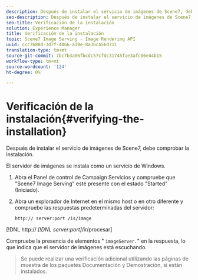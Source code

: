 ```yaml
---
description: Después de instalar el servicio de imágenes de Scene7, debe comprobar la instalación.
seo-description: Después de instalar el servicio de imágenes de Scene7, debe comprobar la instalación.
seo-title: Verificación de la instalación
solution: Experience Manager
title: Verificación de la instalación
topic: Scene7 Image Serving - Image Rendering API
uuid: ccc7688d-3d7f-4066-a19e-8a36ca56d711
translation-type: tm+mt
source-git-commit: 7bc7b3a86fbcdc57cfdc31745fae3afc06e44b15
workflow-type: tm+mt
source-wordcount: '124'
ht-degree: 0%

---
```



# Verificación de la instalación{#verifying-the-installation}

Después de instalar el servicio de imágenes de Scene7, debe comprobar la instalación.

El servidor de imágenes se instala como un servicio de Windows.

1. Abra el Panel de control de Campaign Servicios y compruebe que &quot;Scene7 Image Serving&quot; esté presente con el estado &quot;Started&quot; (Iniciado).
1. Abra un explorador de Internet en el mismo host o en otro diferente y compruebe las respuestas predeterminadas del servidor:

   `http:// server:port /is/image`

[!DNL http:// *[!DNL server:port]*/ir/procesar]

Compruebe la presencia de elementos &quot; `imageServer.`&quot; en la respuesta, lo que indica que el servidor de imágenes está escuchando.
>Se puede realizar una verificación adicional utilizando las páginas de muestra de los paquetes Documentación y Demostración, si están instalados.

